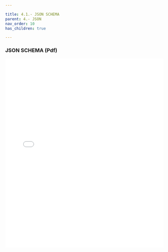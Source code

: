 ```yaml
---

title: 4.1.- JSON SCHEMA
parent: 4.- JSON
nav_order: 10
has_children: true

---
```





### JSON SCHEMA (Pdf)

<iframe src="JSONSchena.pdf" width="100%" height="600px" style="border: none;"></iframe>
